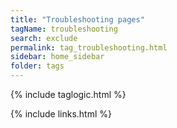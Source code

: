 ```yaml
---
title: "Troubleshooting pages"
tagName: troubleshooting
search: exclude
permalink: tag_troubleshooting.html
sidebar: home_sidebar
folder: tags
---
```

{% include taglogic.html %}

{% include links.html %}
